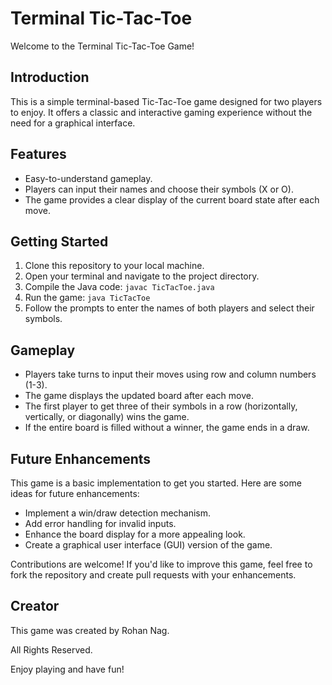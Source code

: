 # Terminal Tic-Tac-Toe

Welcome to the Terminal Tic-Tac-Toe Game!

## Introduction

This is a simple terminal-based Tic-Tac-Toe game designed for two players to enjoy. It offers a classic and interactive gaming experience without the need for a graphical interface.

## Features

- Easy-to-understand gameplay.
- Players can input their names and choose their symbols (X or O).
- The game provides a clear display of the current board state after each move.

## Getting Started

1. Clone this repository to your local machine.
2. Open your terminal and navigate to the project directory.
3. Compile the Java code: `javac TicTacToe.java`
4. Run the game: `java TicTacToe`
5. Follow the prompts to enter the names of both players and select their symbols.

## Gameplay

- Players take turns to input their moves using row and column numbers (1-3).
- The game displays the updated board after each move.
- The first player to get three of their symbols in a row (horizontally, vertically, or diagonally) wins the game.
- If the entire board is filled without a winner, the game ends in a draw.

## Future Enhancements

This game is a basic implementation to get you started. Here are some ideas for future enhancements:

- Implement a win/draw detection mechanism.
- Add error handling for invalid inputs.
- Enhance the board display for a more appealing look.
- Create a graphical user interface (GUI) version of the game.

Contributions are welcome! If you'd like to improve this game, feel free to fork the repository and create pull requests with your enhancements.

## Creator

This game was created by Rohan Nag.

All Rights Reserved.

Enjoy playing and have fun!
